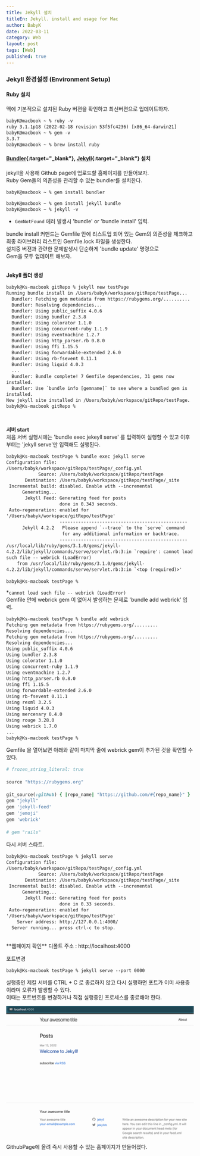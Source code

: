 ```yaml
---
title: Jekyll 설치
titleEn: Jekyll. install and usage for Mac
author: BabyK
date: 2022-03-11
category: Web
layout: post
tags: [Web]
published: true
---
```


### Jekyll 환경설정 (Environment Setup)
#### Ruby 설치  
맥에 기본적으로 설치된 Ruby 버젼을 확인하고 최신버젼으로 업데이트하자.

```terminal
babyK@macbook ~ % ruby -v
ruby 3.1.1p18 (2022-02-18 revision 53f5fc4236) [x86_64-darwin21]
babyK@macbook ~ % gem -v
3.3.7
babyK@macbook ~ % brew install ruby
```

#### [Bundler][2]{:target="_blank"}, [Jekyll][1]{:target="_blank"} 설치
jekyll을 사용해 Github page에 업로드할 홈페이지를 만들어보자.  
Ruby Gem들의 의존성을 관리할 수 있는 bundler를 설치한다.  

```terminal
babyK@macbook ~ % gem install bundler
```

```terminal
babyK@macbook ~ % gem install jekyll bundle
babyK@macbook ~ % jekyll -v
```

* `GemNotFound` 에러 발생시 'bundle' or 'bundle install' 입력.  

bundle install 커맨드는 Gemfile 안에 리스트업 되어 있는 Gem의 의존성을 체크하고  
최종 라이브러리 리스트인 Gemfile.lock 파일을 생성한다.  
설치중 버젼과 관련한 문제발생시 단순하게 'bundle update' 명령으로  
Gem을 모두 업데이트 해보자.  
<br>

**Jekyll 폴더 생성** 
```terminal
babyk@Ks-macbook gitRepo % jekyll new testPage
Running bundle install in /Users/babyk/workspace/gitRepo/testPage...
  Bundler: Fetching gem metadata from https://rubygems.org/..........
  Bundler: Resolving dependencies...
  Bundler: Using public_suffix 4.0.6
  Bundler: Using bundler 2.3.8
  Bundler: Using colorator 1.1.0
  Bundler: Using concurrent-ruby 1.1.9
  Bundler: Using eventmachine 1.2.7
  Bundler: Using http_parser.rb 0.8.0
  Bundler: Using ffi 1.15.5
  Bundler: Using forwardable-extended 2.6.0
  Bundler: Using rb-fsevent 0.11.1
  Bundler: Using liquid 4.0.3
  ...
  Bundler: Bundle complete! 7 Gemfile dependencies, 31 gems now installed.
  Bundler: Use `bundle info [gemname]` to see where a bundled gem is installed.
New jekyll site installed in /Users/babyk/workspace/gitRepo/testPage.
babyk@Ks-macbook gitRepo %
```

<br>

**서버 start**  
처음 서버 실행시에는 'bundle exec jekeyll serve' 를 입력하여 실행할 수 있고 이후부터는 'jekyll serve'만 입력해도 실행된다.
```terminal
babyk@Ks-macbook testPage % bundle exec jekyll serve
Configuration file: /Users/babyk/workspace/gitRepo/testPage/_config.yml
            Source: /Users/babyk/workspace/gitRepo/testPage
       Destination: /Users/babyk/workspace/gitRepo/testPage/_site
 Incremental build: disabled. Enable with --incremental
      Generating...
       Jekyll Feed: Generating feed for posts
                    done in 0.343 seconds.
 Auto-regeneration: enabled for '/Users/babyk/workspace/gitRepo/testPage'
                    ------------------------------------------------
      Jekyll 4.2.2   Please append `--trace` to the `serve` command
                     for any additional information or backtrace.
                    ------------------------------------------------
/usr/local/lib/ruby/gems/3.1.0/gems/jekyll-4.2.2/lib/jekyll/commands/serve/servlet.rb:3:in `require': cannot load such file -- webrick (LoadError)
	from /usr/local/lib/ruby/gems/3.1.0/gems/jekyll-4.2.2/lib/jekyll/commands/serve/servlet.rb:3:in `<top (required)>'

babyk@Ks-macbook testPage %
```
*`cannot load such file -- webrick (LoadError)`  
Gemfile 안에 webrick gem 이 없어서 발생하는 문제로 'bundle add webrick' 입력.

```terminal
babyk@Ks-macbook testPage % bundle add webrick
Fetching gem metadata from https://rubygems.org/.........
Resolving dependencies...
Fetching gem metadata from https://rubygems.org/.........
Resolving dependencies...
Using public_suffix 4.0.6
Using bundler 2.3.8
Using colorator 1.1.0
Using concurrent-ruby 1.1.9
Using eventmachine 1.2.7
Using http_parser.rb 0.8.0
Using ffi 1.15.5
Using forwardable-extended 2.6.0
Using rb-fsevent 0.11.1
Using rexml 3.2.5
Using liquid 4.0.3
Using mercenary 0.4.0
Using rouge 3.28.0
Using webrick 1.7.0
...
babyk@Ks-macbook testPage %
```
  
Gemfile 을 열어보면 아래와 같이 마지막 줄에 webrick gem이 추가된 것을 확인할 수 있다.

```ruby
# frozen_string_literal: true

source "https://rubygems.org"

git_source(:github) { |repo_name| "https://github.com/#{repo_name}" }
gem "jekyll"
gem 'jekyll-feed'
gem 'jemoji'
gem 'webrick'

# gem "rails"
```

다시 서버 스타트.
```terminal
babyk@Ks-macbook testPage % jekyll serve
Configuration file: /Users/babyk/workspace/gitRepo/testPage/_config.yml
            Source: /Users/babyk/workspace/gitRepo/testPage
       Destination: /Users/babyk/workspace/gitRepo/testPage/_site
 Incremental build: disabled. Enable with --incremental
      Generating...
       Jekyll Feed: Generating feed for posts
                    done in 0.33 seconds.
 Auto-regeneration: enabled for '/Users/babyk/workspace/gitRepo/testPage'
    Server address: http://127.0.0.1:4000/
  Server running... press ctrl-c to stop.
```

<br>
**웹페이지 확인**  
디폴트 주소 : http://localhost:4000  

포트변경
```terminal
babyk@Ks-macbook testPage % jekyll serve --port 0000  
```

실행중인 제킬 서버를 CTRL + C 로 종료하지 않고 다시 실행하면 포트가 이미 사용중이라며 오류가 발생할 수 있다.  
이때는 포트번호를 변경하거나 직접 실행중인 프로세스를 종료해야 한다.  

<img src="/img/minimaPic.png" >

<br>
GithubPage에 올려 즉시 사용할 수 있는 홈페이지가 만들어졌다.  
<br>

[1]: https://jekyllrb.com/
[2]: https://bundler.io/
